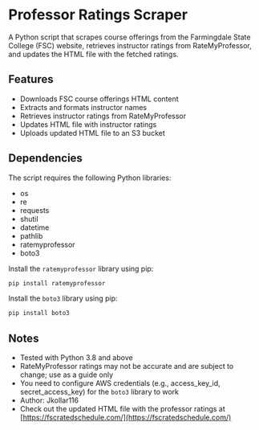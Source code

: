 # Professor Ratings Scraper

A Python script that scrapes course offerings from the Farmingdale State College (FSC) website, retrieves instructor ratings from RateMyProfessor, and updates the HTML file with the fetched ratings.

## Features

- Downloads FSC course offerings HTML content
- Extracts and formats instructor names
- Retrieves instructor ratings from RateMyProfessor
- Updates HTML file with instructor ratings
- Uploads updated HTML file to an S3 bucket

## Dependencies

The script requires the following Python libraries:

- os
- re
- requests
- shutil
- datetime
- pathlib
- ratemyprofessor
- boto3

Install the `ratemyprofessor` library using pip:

```bash
pip install ratemyprofessor
```

Install the `boto3` library using pip:

```bash
pip install boto3
```

## Notes

- Tested with Python 3.8 and above
- RateMyProfessor ratings may not be accurate and are subject to change; use as a guide only
- You need to configure AWS credentials (e.g., access_key_id, secret_access_key) for the `boto3` library to work
- Author: Jkollar116
- Check out the updated HTML file with the professor ratings at [https://fscratedschedule.com/](https://fscratedschedule.com/)
